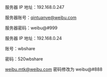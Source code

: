 服务器 IP 地址：192.168.0.247

服务器账号：qintuanye@weibu.com

服务器密码：weibu@#999



服务器 IP 地址：192.168.0.24

账号：wbshare

密码：520wbshare



weibu.mtk@weibu.com 密码修改为 weibu@#888
